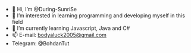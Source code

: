 - 👋 Hi, I’m @During-SunriSe
- 👀 I’m interested in learning programming and developing myself in this field
- 🌱 I’m currently learning Javascript, Java and C#
- 📫 E-mail: bodyaluck2005@gmail.com
- Telegram: @BohdanTut

<!---
During-SunriSe/During-SunriSe is a ✨ special ✨ repository because its `README.md` (this file) appears on your GitHub profile.
You can click the Preview link to take a look at your changes.
--->
